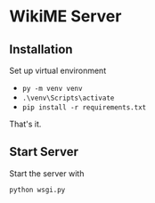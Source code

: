 # WikiME Server

## Installation

Set up virtual environment

- `py -m venv venv`
- `.\venv\Scripts\activate`
- `pip install -r requirements.txt`

That's it.

## Start Server
Start the server with

`python wsgi.py`

